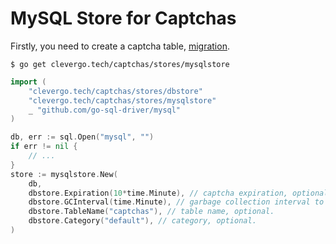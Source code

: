 # MySQL Store for Captchas

Firstly, you need to create a captcha table, [migration](migrations/1584366110_create_captchas_table.sql).

```shell
$ go get clevergo.tech/captchas/stores/mysqlstore
```

```go
import (
	"clevergo.tech/captchas/stores/dbstore"
	"clevergo.tech/captchas/stores/mysqlstore"
	_ "github.com/go-sql-driver/mysql"
)
```

```go
db, err := sql.Open("mysql", "")
if err != nil {
	// ...
}
store := mysqlstore.New(
	db,
	dbstore.Expiration(10*time.Minute), // captcha expiration, optional.
	dbstore.GCInterval(time.Minute), // garbage collection interval to delete expired captcha, optional.
	dbstore.TableName("captchas"), // table name, optional.
	dbstore.Category("default"), // category, optional.
)
```

